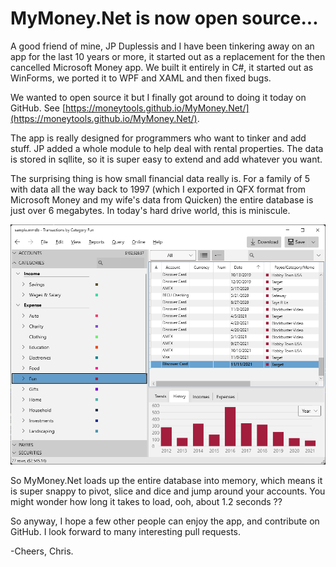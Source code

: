 
# MyMoney.Net is now open source...

A good friend of mine, JP Duplessis and I have been tinkering away on an app for the last 10 years or more, it started out as a replacement for the then cancelled Microsoft Money app.  We built it entirely in C#, it started out as WinForms, we ported it to WPF and XAML and then fixed bugs.

We wanted to open source it but I finally got around to doing it today on GitHub.  See [https://moneytools.github.io/MyMoney.Net/](https://moneytools.github.io/MyMoney.Net/).

The app is really designed for programmers who want to tinker and add stuff.  JP added a whole module to help deal with rental properties.  The data is stored in sqllite, so it is super easy to extend and add whatever you want.

The surprising thing is how small financial data really is.  For a family of 5 with data all the way back to 1997 (which I exported in QFX format from Microsoft Money and my wife's data from Quicken) the entire database is just over 6 megabytes.   In today's hard drive world, this is miniscule.

![home](Home1.png)

So MyMoney.Net loads up the entire database into memory, which means it is super snappy to pivot, slice and dice and jump around your accounts.  You might wonder how long it takes to load, ooh, about 1.2 seconds ??

So anyway, I hope a few other people can enjoy the app, and contribute on GitHub.  I look forward to many interesting pull requests.

-Cheers,
Chris.